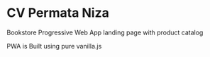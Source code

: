 # CV Permata Niza
Bookstore Progressive Web App landing page with product catalog

PWA is Built using pure vanilla.js
